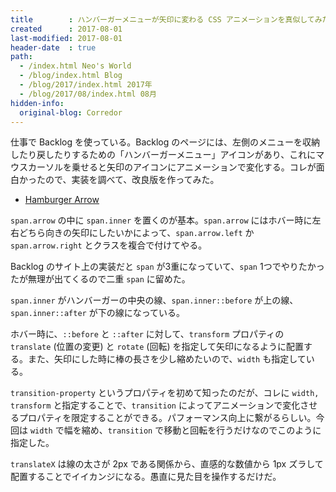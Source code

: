 ```yaml
---
title        : ハンバーガーメニューが矢印に変わる CSS アニメーションを真似してみた
created      : 2017-08-01
last-modified: 2017-08-01
header-date  : true
path:
  - /index.html Neo's World
  - /blog/index.html Blog
  - /blog/2017/index.html 2017年
  - /blog/2017/08/index.html 08月
hidden-info:
  original-blog: Corredor
---
```


仕事で Backlog を使っている。Backlog のページには、左側のメニューを収納したり戻したりするための「ハンバーガーメニュー」アイコンがあり、これにマウスカーソルを乗せると矢印のアイコンにアニメーションで変化する。コレが面白かったので、実装を調べて、改良版を作ってみた。

- [Hamburger Arrow](https://codepen.io/Neos21/pen/ZyPNRZ/)

`span.arrow` の中に `span.inner` を置くのが基本。`span.arrow` にはホバー時に左右どちら向きの矢印にしたいかによって、`span.arrow.left` か `span.arrow.right` とクラスを複合で付けてやる。

Backlog のサイト上の実装だと `span` が3重になっていて、`span` 1つでやりたかったが無理が出てくるので二重 `span` に留めた。

`span.inner` がハンバーガーの中央の線、`span.inner::before` が上の線、`span.inner::after` が下の線になっている。

ホバー時に、`::before` と `::after` に対して、`transform` プロパティの `translate` (位置の変更) と `rotate` (回転) を指定して矢印になるように配置する。また、矢印にした時に棒の長さを少し縮めたいので、`width` も指定している。

`transition-property` というプロパティを初めて知ったのだが、コレに `width, transform` と指定することで、`transition` によってアニメーションで変化させるプロパティを限定することができる。パフォーマンス向上に繋がるらしい。今回は `width` で幅を縮め、`transition` で移動と回転を行うだけなのでこのように指定した。

`translateX` は線の太さが 2px である関係から、直感的な数値から 1px ズラして配置することでイイカンジになる。愚直に見た目を操作するだけだ。
